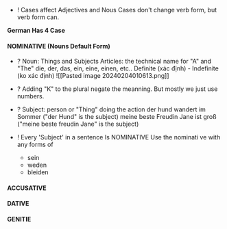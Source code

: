 + ! Cases affect Adjectives and Nous 
	Cases don't change verb form, but verb form can.

**German Has 4 Case**
#### NOMINATIVE (Nouns Default Form)
+ ? Noun: Things and Subjects
Articles: the technical name for "A" and "The"
	die, der, das, ein, eine, einen, etc..
Definite (xác định) - Indefinite (ko xác định)
![[Pasted image 20240204010613.png]]
+ ? Adding "K" to the plural negate the meanning. But mostly we just use numbers.

+ ? Subject: person or "Thing" doing the action
	 der hund wandert im Sommer ("der Hund" is the subject)
	 meine beste Freudin Jane ist groß  ("meine   beste freudin Jane" is the subject)
+ ! Every 'Subject' in a sentence Is NOMINATIVE
Use the nominati ve with any forms of
	- sein
	- weden
	- bleiden 
#### ACCUSATIVE
#### DATIVE
#### GENITIE